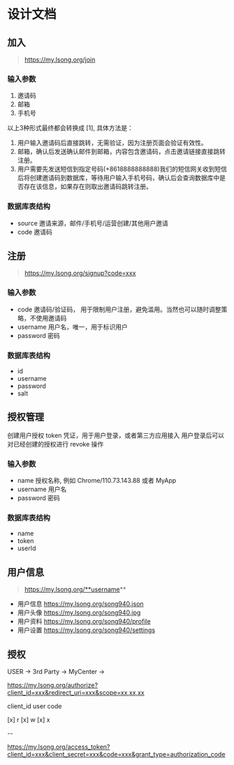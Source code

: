 
# 设计文档

## 加入

> https://my.lsong.org/join

### 输入参数

1. 邀请码
2. 邮箱
3. 手机号

以上3种形式最终都会转换成 [1], 具体方法是：

1. 用户输入邀请码后直接跳转，无需验证，因为注册页面会验证有效性。
2. 邮箱，确认后发送确认邮件到邮箱，内容包含邀请码，点击邀请链接直接跳转注册。
3. 用户需要先发送短信到指定号码(+8618888888888)我们的短信网关收到短信后将创建邀请码到数据库，等待用户输入手机号码，确认后会查询数据库中是否存在该信息，如果存在则取出邀请码跳转注册。

### 数据库表结构

- source 邀请来源，邮件/手机号/运营创建/其他用户邀请
- code 邀请码

## 注册

> https://my.lsong.org/signup?code=xxx

### 输入参数

- code 邀请码/验证码， 用于限制用户注册，避免滥用。当然也可以随时调整策略，不使用邀请码
- username 用户名，唯一，用于标识用户
- password 密码

### 数据库表结构

- id
- username
- password
- salt

## 授权管理

创建用户授权 token 凭证，用于用户登录，或者第三方应用接入
用户登录后可以对已经创建的授权进行 revoke 操作

### 输入参数

- name 授权名称, 例如 Chrome/110.73.143.88 或者 MyApp
- username 用户名
- password 密码

### 数据库表结构

- name
- token
- userId


## 用户信息

> https://my.lsong.org/**username**

- 用户信息 https://my.lsong.org/song940.json
- 用户头像 https://my.lsong.org/song940.jpg
- 用户资料 https://my.lsong.org/song940/profile
- 用户设置 https://my.lsong.org/song940/settings

## 授权

USER ->  3rd Party -> MyCenter ->

https://my.lsong.org/authorize?client_id=xxx&redirect_uri=xxx&scope=xx,xx,xx

client_id
user
code

[x] r
[x] w
[x] x

--


https://my.lsong.org/access_token?client_id=xxx&client_secret=xxx&code=xxx&grant_type=authorization_code
